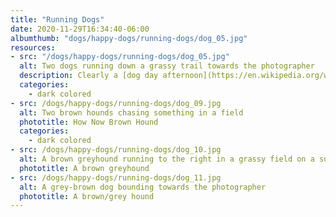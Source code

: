 ```yaml
---
title: "Running Dogs"
date: 2020-11-29T16:34:40-06:00
albumthumb: "dogs/happy-dogs/running-dogs/dog_05.jpg"
resources:
- src: "/dogs/happy-dogs/running-dogs/dog_05.jpg"
  alt: Two dogs running down a grassy trail towards the photographer
  description: Clearly a [dog day afternoon](https://en.wikipedia.org/wiki/Dog_Day_Afternoon)!
  categories:
    - dark colored
- src: /dogs/happy-dogs/running-dogs/dog_09.jpg
  alt: Two brown hounds chasing something in a field
  phototitle: How Now Brown Hound
  categories:
    - dark colored
- src: /dogs/happy-dogs/running-dogs/dog_10.jpg
  alt: A brown greyhound running to the right in a grassy field on a sunny day
  phototitle: A brown greyhound
- src: /dogs/happy-dogs/running-dogs/dog_11.jpg
  alt: A grey-brown dog bounding towards the photographer
  phototitle: A brown/grey hound
---
```


